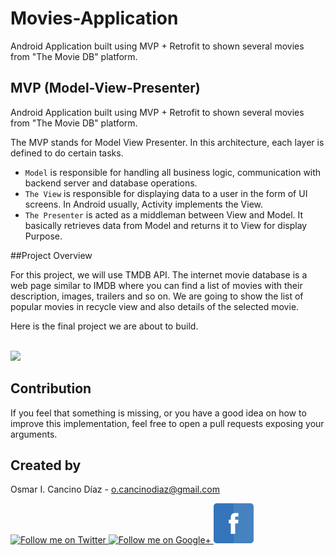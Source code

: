 # Movies-Application
Android Application built using MVP + Retrofit to shown several movies from "The Movie DB" platform.

## MVP (Model-View-Presenter)
Android Application built using MVP + Retrofit to shown several movies from "The Movie DB" platform.

The MVP stands for Model View Presenter. In this architecture, each layer is defined to do certain tasks.

+ `Model` is responsible for handling all business logic, communication with backend server and database operations.
+ `The View` is responsible for displaying data to a user in the form of UI screens. In Android usually, Activity implements the View.
+ `The Presenter` is acted as a middleman between View and Model. It basically retrieves data from Model and returns it to View for display Purpose.

##Project Overview

For this project, we will use TMDB API. The internet movie database is a web page similar to IMDB where you can find a list of movies with their description, images, trailers and so on. We are going to show the list of popular movies in recycle view and also details of the selected movie. 

Here is the final project we are about to build.

<br>
<img src="https://github.com/OsmarICancino/Movies-Application/blob/master/app.gif" />


Contribution
--------------------

If you feel that something is missing, or you have a good idea on how to improve this implementation, feel free to open a pull requests exposing your arguments.


Created by
--------------------

Osmar I. Cancino Díaz - <o.cancinodiaz@gmail.com>

<a href="https://twitter.com/Osmar_ICancino">
  <img alt="Follow me on Twitter"
       src="https://raw.github.com/kikoso/android-stackblur/master/art/twitter.png" />
</a>
<a href="https://plus.google.com/u/0/112832662508601636179">
  <img alt="Follow me on Google+"
       src="https://raw.github.com/kikoso/android-stackblur/master/art/google-plus.png" />
</a>
<a href="https://www.facebook.com/profile.php?id=100015486459234">
  <img alt="Follow me on Facebook!!"
       src="https://github.com/OsmarICancino/AppUPImage/blob/master/app/src/main/res/drawable/fb_icon.png" />
</a>
